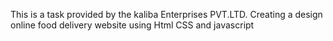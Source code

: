 This is a task provided by the kaliba Enterprises PVT.LTD. Creating a design online food delivery website using Html CSS and javascript
